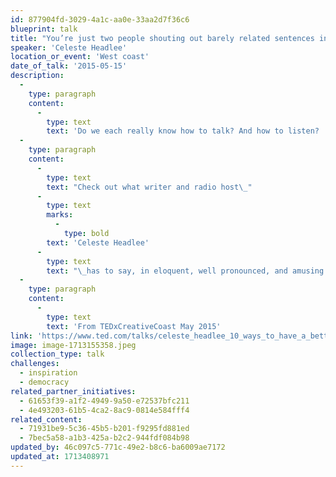 ```yaml
---
id: 877904fd-3029-4a1c-aa0e-33aa2d7f36c6
blueprint: talk
title: "You’re just two people shouting out barely related sentences in the same\_place."
speaker: 'Celeste Headlee'
location_or_event: 'West coast'
date_of_talk: '2015-05-15'
description:
  -
    type: paragraph
    content:
      -
        type: text
        text: 'Do we each really know how to talk? And how to listen? '
  -
    type: paragraph
    content:
      -
        type: text
        text: "Check out what writer and radio host\_"
      -
        type: text
        marks:
          -
            type: bold
        text: 'Celeste Headlee'
      -
        type: text
        text: "\_has to say, in eloquent, well pronounced, and amusing tones, so deeply relevant to most every aspect of our\_lives.\_"
  -
    type: paragraph
    content:
      -
        type: text
        text: 'From TEDxCreativeCoast May 2015'
link: 'https://www.ted.com/talks/celeste_headlee_10_ways_to_have_a_better_conversation#t-173370'
image: image-1713155358.jpeg
collection_type: talk
challenges:
  - inspiration
  - democracy
related_partner_initiatives:
  - 61653f39-a1f2-4949-9a50-e72537bfc211
  - 4e493203-61b5-4ca2-8ac9-0814e584fff4
related_content:
  - 71931be9-5c36-45b5-b201-f9295fd881ed
  - 7bec5a58-a1b3-425a-b2c2-944fdf084b98
updated_by: 46c097c5-771c-49e2-b8c6-ba6009ae7172
updated_at: 1713408971
---
```

